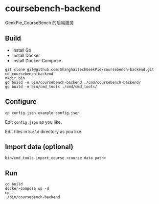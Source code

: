 # coursebench-backend

GeekPie_CourseBench 的后端服务

## Build

* Install Go
* Install Docker
* Install Docker-Compose

```shell
git clone git@github.com:ShanghaitechGeekPie/coursebench-backend.git
cd coursebench-backend
mkdir bin
go build -o bin/coursebench-backend ./cmd/coursebench-backend/
go build -o bin/cmd_tools ./cmd/cmd_tools/
```

## Configure

```shell
cp config.json.example config.json
```

Edit ``config.json`` as you like.

Edit files in `build` directory as you like.

## Import data (optional)

```shell
bin/cmd_tools import_course <course data path>
```

## Run

```shell
cd build
docker-compose up -d
cd ..
./bin/coursebench-backend
```